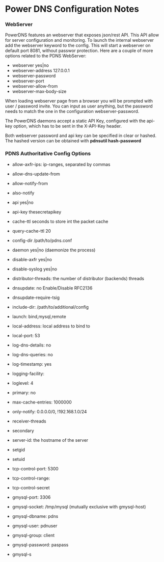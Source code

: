 # Power DNS Configuration Notes




### WebServer

PowerDNS features an webserver that exposes json/rest API. This API allow for server configuration and monitoring.
To launch the internal webserver add the webserver keyword to the config.
This will start a webserver on default port 8081, without passwor protection.
Here are a couple of more options related to the PDNS WebServer:

- webserver yes|no
- webserver-address 127.0.0.1
- webserver-password
- webserver-port
- webserver-allow-from
- webserver-max-body-size

When loading webserver page from a browser you will be prompted with user / password invite. You can input as user anything, but the password needs to match the one in the configuration webserver-password.

The PowerDNS daemons accept a static API Key, configured with the api-key option, which has to be sent in the X-API-Key header.

Both webserver password and api key can be specified in clear or hashed.
The hashed version can be obtained with **pdnsutil hash-password**


### PDNS Authoritative Config Options


- allow-axfr-ips: ip-ranges, separated by commas
- allow-dns-update-from
- allow-notify-from
- also-notify
- api yes|no
- api-key thesecretapikey
- cache-ttl seconds to store int the packet cache
- query-cache-ttl 20
- config-dir /path/to/pdns.conf
- daemon yes|no (daemonize the process)
- disable-axfr yes|no
- disable-syslog yes|no
- distributor-threads: the number of distributor (backends) threads
- dnsupdate: no Enable/Disable RFC2136
- dnsupdate-require-tsig
- include-dir: /path/to/additional/config
- launch: bind,mysql,remote 
- local-address: local address to bind to
- local-port: 53
- log-dns-details: no
- log-dns-queries: no
- log-timestamp: yes
- logging-facility: 
- loglevel: 4
- primary: no
- max-cache-entries: 1000000
- only-notify: 0.0.0.0/0, !192.168.1.0/24
- receiver-threads
- secondary
- server-id: the hostname of the server
- setgid
- setuid
- tcp-control-port: 5300
- tcp-control-range: 
- tcp-control-secret

- gmysql-port: 3306
- gmysql-socket: /tmp/mysql (mutually exclusive with gmysql-host)
- gmysql-dbname: pdns
- gmysql-user: pdnuser
- gmysql-group: client
- gmysql-password: paspass
- gmysql-s


